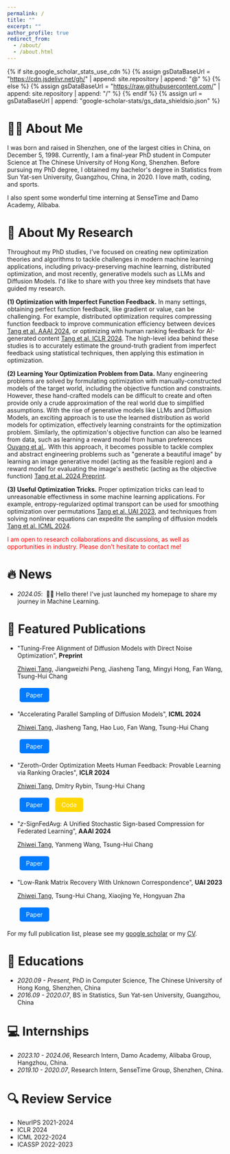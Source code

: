 ```yaml
---
permalink: /
title: ""
excerpt: ""
author_profile: true
redirect_from: 
  - /about/
  - /about.html
---
```


{% if site.google_scholar_stats_use_cdn %}
{% assign gsDataBaseUrl = "https://cdn.jsdelivr.net/gh/" | append: site.repository | append: "@" %}
{% else %}
{% assign gsDataBaseUrl = "https://raw.githubusercontent.com/" | append: site.repository | append: "/" %}
{% endif %}
{% assign url = gsDataBaseUrl | append: "google-scholar-stats/gs_data_shieldsio.json" %}

# 🧑‍💻️ About Me
<span class='anchor' id='about-me'></span>

I was born and raised in Shenzhen, one of the largest cities in China, on December 5, 1998. Currently, I am a final-year PhD student in Computer Science at The Chinese University of Hong Kong, Shenzhen. Before pursuing my PhD degree, I obtained my bachelor's degree in Statistics from Sun Yat-sen University, Guangzhou, China, in 2020. I love math, coding, and sports.

I also spent some wonderful time interning at SenseTime and Damo Academy, Alibaba.

<!-- Lorem ipsum dolor sit amet, consectetur adipiscing elit. Vivamus ornare aliquet ipsum, ac tempus justo dapibus sit amet. Suspendisse condimentum, libero vel tempus mattis, risus risus vulputate libero, elementum fermentum mi neque vel nisl. Maecenas facilisis maximus dignissim. Curabitur mattis vulputate dui, tincidunt varius libero luctus eu. Mauris mauris nulla, scelerisque eget massa id, tincidunt congue felis. Sed convallis tempor ipsum rhoncus viverra. Pellentesque nulla orci, accumsan volutpat fringilla vitae, maximus sit amet tortor. Aliquam ultricies odio ut volutpat scelerisque. Donec nisl nisl, porttitor vitae pharetra quis, fringilla sed mi. Fusce pretium dolor ut aliquam consequat. Cras volutpat, tellus accumsan mattis molestie, nisl lacus tempus massa, nec malesuada tortor leo vel quam. Aliquam vel ex consectetur, vehicula leo nec, efficitur eros. Donec convallis non urna quis feugiat.

My research interest includes neural machine translation and computer vision. I have published more than 100 papers at the top international AI conferences with total <a href='https://scholar.google.com/citations?user=DhtAFkwAAAAJ'>google scholar citations <strong><span id='total_cit'>260000+</span></strong></a> (You can also use google scholar badge <a href='https://scholar.google.com/citations?user=DhtAFkwAAAAJ'><img src="https://img.shields.io/endpoint?url={{ url | url_encode }}&logo=Google%20Scholar&labelColor=f6f6f6&color=9cf&style=flat&label=citations"></a>). -->

# 💬 About My Research
<span class='anchor' id='-research'></span>
Throughout my PhD studies, I've focused on creating new optimization theories and algorithms to tackle challenges in modern machine learning applications, including privacy-preserving machine learning, distributed optimization, and most recently, generative models such as LLMs and Diffusion Models. I'd like to share with you three key mindsets that have guided my research.

**(1) Optimization with Imperfect Function Feedback.** In many settings, obtaining perfect function feedback, like gradient or value, can be challenging. For example, distributed optimization requires compressing function feedback to improve communication efficiency between devices [Tang et al. AAAI 2024](https://ojs.aaai.org/index.php/AAAI/article/view/29454/30740), or optimizing with human ranking feedback for AI-generated content [Tang et al. ICLR 2024](https://openreview.net/pdf/120f6a88f789639b88a7a1d19b56c2c13c15d81a.pdf). The high-level idea behind these studies is to accurately estimate the ground-truth gradient from imperfect feedback using statistical techniques, then applying this estimation in optimization.

**(2) Learning Your Optimization Problem from Data.** Many engineering problems are solved by formulating optimization with manually-constructed models of the target world, including the objective function and constraints. However, these hand-crafted models can be difficult to create and often provide only a crude approximation of the real world due to simplified assumptions. With the rise of generative models like LLMs and Diffusion Models, an exciting approach is to use the learned distribution as world models for optimization, effectively learning constraints for the optimization problem. Similarly, the optimization's objective function can also be learned from data, such as learning a reward model from human preferences [Ouyang et al.](https://proceedings.neurips.cc/paper_files/paper/2022/file/b1efde53be364a73914f58805a001731-Paper-Conference.pdf). With this approach, it becomes possible to tackle complex and abstract engineering problems such as "generate a beautiful image" by learning an image generative model (acting as the feasible region) and a reward model for evaluating the image's aesthetic (acting as the objective function) [Tang et al. 2024 Preprint](https://arxiv.org/abs/2405.18881).

**(3) Useful Optimization Tricks.** Proper optimization tricks can lead to unreasonable effectivness in some machine learning applications. For example, entropy-regularized optimal transport can be used for smoothing optimization over permutations [Tang et al. UAI 2023](https://proceedings.mlr.press/v216/tang23a.html), and techniques from solving nonlinear equations can expedite the sampling of diffusion models [Tang et al. ICML 2024](https://arxiv.org/abs/2402.09970).

<span style="color: red;">I am open to research collaborations and discussions, as well as opportunities in industry. Please don't hesitate to contact me!</span>

<!-- - *2022.02*: &nbsp;🎉🎉 Lorem ipsum dolor sit amet, consectetur adipiscing elit. Vivamus ornare aliquet ipsum, ac tempus justo dapibus sit amet. 
- *2022.02*: &nbsp;🎉🎉 Lorem ipsum dolor sit amet, consectetur adipiscing elit. Vivamus ornare aliquet ipsum, ac tempus justo dapibus sit amet.  -->


# 🔥 News
<span class='anchor' id='-news'></span>
- *2024.05*: &nbsp;🎉🎉 Hello there! I've just launched my homepage to share my journey in Machine Learning.
 

# 📝 Featured Publications
<span class='anchor' id='-publications'></span>

<!-- <div class='paper-box'><div class='paper-box-image'><div><div class="badge">CVPR 2016</div><img src='images/500x300.png' alt="sym" width="100%"></div></div>
<div class='paper-box-text' markdown="1">

[Deep Residual Learning for Image Recognition](https://openaccess.thecvf.com/content_cvpr_2016/papers/He_Deep_Residual_Learning_CVPR_2016_paper.pdf)

**Kaiming He**, Xiangyu Zhang, Shaoqing Ren, Jian Sun

[**Project**](https://scholar.google.com/citations?view_op=view_citation&hl=zh-CN&user=DhtAFkwAAAAJ&citation_for_view=DhtAFkwAAAAJ:ALROH1vI_8AC) <strong><span class='show_paper_citations' data='DhtAFkwAAAAJ:ALROH1vI_8AC'></span></strong>
- Lorem ipsum dolor sit amet, consectetur adipiscing elit. Vivamus ornare aliquet ipsum, ac tempus justo dapibus sit amet. 
</div>
</div> -->
- "Tuning-Free Alignment of Diffusion Models with Direct Noise Optimization", **Preprint**

  <u>Zhiwei Tang</u>, Jiangweizhi Peng, Jiasheng Tang, Mingyi Hong, Fan Wang, Tsung-Hui Chang

  <a href="https://arxiv.org/abs/2405.18881" style="display: inline-block; padding: 8px 15px; margin: 5px; background-color: #007BFF; color: white; border-radius: 5px; text-decoration: none;">Paper</a>


- "Accelerating Parallel Sampling of Diffusion Models", **ICML 2024**

  <u>Zhiwei Tang</u>, Jiasheng Tang, Hao Luo, Fan Wang, Tsung-Hui Chang

  <a href="https://arxiv.org/abs/2402.09970" style="display: inline-block; padding: 8px 15px; margin: 5px; background-color: #007BFF; color: white; border-radius: 5px; text-decoration: none;">Paper</a> 
  
  <!-- <a href="https://github.com/TZW1998/ParaTAA-Diffusion" style="display: inline-block; padding: 8px 15px; margin: 5px; background-color: #FFD700; color: white; border-radius: 5px; text-decoration: none;">Code</a> -->


- "Zeroth-Order Optimization Meets Human Feedback: Provable Learning via Ranking Oracles", **ICLR 2024**

  <u>Zhiwei Tang</u>, Dmitry Rybin, Tsung-Hui Chang

  <a href="https://openreview.net/pdf/120f6a88f789639b88a7a1d19b56c2c13c15d81a.pdf" style="display: inline-block; padding: 8px 15px; margin: 5px; background-color: #007BFF; color: white; border-radius: 5px; text-decoration: none;">Paper</a> <a href="https://github.com/TZW1998/Taming-Stable-Diffusion-with-Human-Ranking-Feedback" style="display: inline-block; padding: 8px 15px; margin: 5px; background-color: #FFD700; color: white; border-radius: 5px; text-decoration: none;">Code</a>


- "$z$-SignFedAvg: A Unified Stochastic Sign-based Compression for Federated Learning", **AAAI 2024**

  <u>Zhiwei Tang</u>, Yanmeng Wang, Tsung-Hui Chang

  <a href="https://ojs.aaai.org/index.php/AAAI/article/view/29454/30740" style="display: inline-block; padding: 8px 15px; margin: 5px; background-color: #007BFF; color: white; border-radius: 5px; text-decoration: none;">Paper</a>


- "Low-Rank Matrix Recovery With Unknown Correspondence", **UAI 2023**

  <u>Zhiwei Tang</u>, Tsung-Hui Chang, Xiaojing Ye, Hongyuan Zha

  <a href="https://proceedings.mlr.press/v216/tang23a.html" style="display: inline-block; padding: 8px 15px; margin: 5px; background-color: #007BFF; color: white; border-radius: 5px; text-decoration: none;">Paper</a>

For my full publication list, please see my [google scholar](https://scholar.google.com/citations?user=GN-N9c8AAAAJ&hl=en) or my [CV](assets/resume.pdf).

<!-- # 🎖 Honors and Awards
- *2021.10* Lorem ipsum dolor sit amet, consectetur adipiscing elit. Vivamus ornare aliquet ipsum, ac tempus justo dapibus sit amet. 
- *2021.09* Lorem ipsum dolor sit amet, consectetur adipiscing elit. Vivamus ornare aliquet ipsum, ac tempus justo dapibus sit amet.  -->

# 📖 Educations
<span class='anchor' id='-educations'></span>
- *2020.09 - Present*, PhD in Computer Science, The Chinese University of Hong Kong, Shenzhen, China
- *2016.09 - 2020.07*, BS in Statistics, Sun Yat-sen University, Guangzhou, China

<!-- # 💬 Invited Talks
- *2021.06*, Lorem ipsum dolor sit amet, consectetur adipiscing elit. Vivamus ornare aliquet ipsum, ac tempus justo dapibus sit amet. 
- *2021.03*, Lorem ipsum dolor sit amet, consectetur adipiscing elit. Vivamus ornare aliquet ipsum, ac tempus justo dapibus sit amet.  \| [\[video\]](https://github.com/) -->

# 💻 Internships
<span class='anchor' id='-internships'></span>
- *2023.10 - 2024.06*, Research Intern, Damo Academy, Alibaba Group, Hangzhou, China.
- *2019.10 - 2020.07*, Research Intern, SenseTime Group, Shenzhen, China.

# 🔍 Review Service
<span class='anchor' id='-review'></span>
- NeurIPS 2021-2024
- ICLR 2024
- ICML 2022-2024
- ICASSP 2022-2023